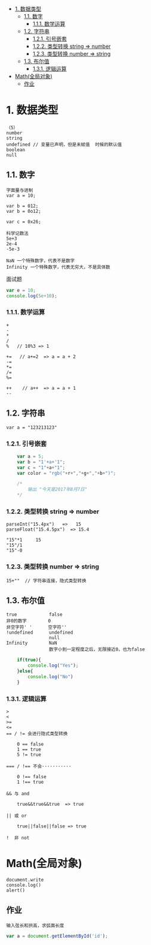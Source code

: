 <!-- TOC -->

- [1. 数据类型](#1-数据类型)
    - [1.1. 数字](#11-数字)
        - [1.1.1. 数学运算](#111-数学运算)
    - [1.2. 字符串](#12-字符串)
        - [1.2.1. 引号嵌套](#121-引号嵌套)
        - [1.2.2. 类型转换 string => number](#122-类型转换-string--number)
        - [1.2.3. 类型转换 number => string](#123-类型转换-number--string)
    - [1.3. 布尔值](#13-布尔值)
        - [1.3.1. 逻辑运算](#131-逻辑运算)
- [Math(全局对象)](#math全局对象)
    - [作业](#作业)

<!-- /TOC -->
# 1. 数据类型

    （5）
    number
    string
    undefined // 变量已声明，但是未赋值  时候的默认值
    boolean
    null

## 1.1. 数字

    字面量与进制
    var a = 10;

    var b = 012;
    var b = 0o12;

    var c = 0x26;

    科学记数法
    5e+3
    2e-4
    -5e-3

    NaN 一个特殊数字，代表不是数字
    Infinity 一个特殊数字，代表无穷大，不是具体数


面试题
```js
var e = 10;
console.log(5e+10);
```

### 1.1.1. 数学运算

    + 
    -
    *
    /
    %   // 10%3 => 1

    +=   // a+=2  => a = a + 2
    -=
    *=
    /=
    %=

    ++    // a++  => a = a + 1
    --
    
## 1.2. 字符串

    var a = "123213123"

### 1.2.1. 引号嵌套
```js
    var a = 5;
    var b = "1'+a+'1";
    var c = "1"+a+"1";
    var color = "rgb("+r+","+g+","+b+")";

    /*
        输出 "今天是2017年8月7日"
    */
```

### 1.2.2. 类型转换 string => number

    parseInt("15.4px")   =>   15
    parseFloat("15.4.5px")  => 15.4

    "15"*1     15
    "15"/1
    "15"-0
    
### 1.2.3. 类型转换 number => string

    15+""  // 字符串连接，隐式类型转换

## 1.3. 布尔值

    true            false
    非0的数字        0
    非空字符' '      空字符''
    !undefined      undefined
                    null
    Infinity        NaN
                    数字小到一定程度之后，无限接近0，也为false

```js
    if(true){
        console.log("Yes");
    }else{
        console.log("No")
    }
```

### 1.3.1. 逻辑运算

    > 
    <
    >=
    <=
    == / != 会进行隐式类型转换

        0 == false
        1 == true 
        5 != true

    === / !== 不会···········

        0 !== false
        1 !== true

    && 与 and

        true&&true&&true  => true
    
    || 或 or

        true||false||false => true

    !  非 not

# Math(全局对象)

    document.write
    console.log()
    alert()

## 作业

    输入弦长和拱高，求弧面长度

```js
var a = document.getElementById('id');
```